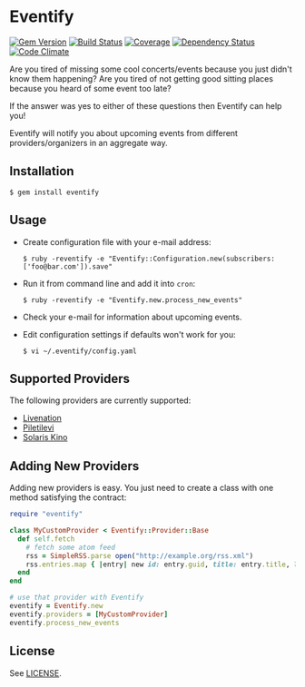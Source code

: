 # Eventify
[![Gem Version](https://badge.fury.io/rb/eventify.png)](http://badge.fury.io/rb/eventify)
[![Build Status](https://api.travis-ci.org/jarmo/eventify.png)](http://travis-ci.org/jarmo/eventify)
[![Coverage](https://coveralls.io/repos/jarmo/eventify/badge.png?branch=master)](https://coveralls.io/r/jarmo/eventify)
[![Dependency Status](https://gemnasium.com/jarmo/eventify.png)](https://gemnasium.com/jarmo/eventify)
[![Code Climate](https://codeclimate.com/github/jarmo/eventify.png)](https://codeclimate.com/github/jarmo/eventify)

Are you tired of missing some cool concerts/events because you just didn't know them
happening? Are you tired of not getting good sitting places because you heard
of some event too late?

If the answer was yes to either of these questions then Eventify can help you!

Eventify will notify you about upcoming events from different
providers/organizers in an aggregate way.

## Installation

    $ gem install eventify

## Usage

* Create configuration file with your e-mail address:

    `$ ruby -reventify -e "Eventify::Configuration.new(subscribers: ['foo@bar.com']).save"`

* Run it from command line and add it into `cron`:

    `$ ruby -reventify -e "Eventify.new.process_new_events"`

* Check your e-mail for information about upcoming events.

* Edit configuration settings if defaults won't work for you:
    
     `$ vi ~/.eventify/config.yaml`

## Supported Providers

The following providers are currently supported:

* [Livenation](https://livenation.ee)
* [Piletilevi](http://www.piletilevi.ee/)
* [Solaris Kino](http://solariskino.ee/)

## Adding New Providers

Adding new providers is easy. You just need to create a class with one method
satisfying the contract:

```ruby
require "eventify"

class MyCustomProvider < Eventify::Provider::Base
  def self.fetch
    # fetch some atom feed
    rss = SimpleRSS.parse open("http://example.org/rss.xml")
    rss.entries.map { |entry| new id: entry.guid, title: entry.title, link: entry.link, date: entry.pubDate }
  end
end

# use that provider with Eventify
eventify = Eventify.new
eventify.providers = [MyCustomProvider]
eventify.process_new_events
```

## License

See [LICENSE](https://github.com/jarmo/eventify/blob/master/LICENSE).
